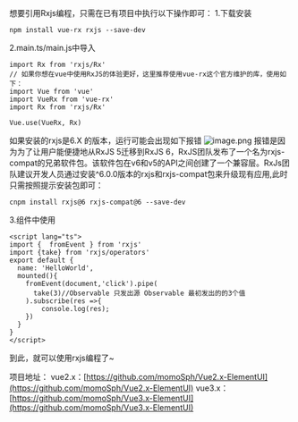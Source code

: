 想要引用Rxjs编程，只需在已有项目中执行以下操作即可：
1.下载安装
```
npm install vue-rx rxjs --save-dev
```

2.main.ts/main.js中导入
```
import Rx from 'rxjs/Rx'
// 如果你想在vue中使用RxJS的体验更好，这里推荐使用vue-rx这个官方维护的库，使用如下：
import Vue from 'vue'
import VueRx from 'vue-rx'
import Rx from 'rxjs/Rx'

Vue.use(VueRx, Rx)
```
如果安装的rxjs是6.X 的版本，运行可能会出现如下报错
![image.png](https://upload-images.jianshu.io/upload_images/18030682-dae786307e51f8a7.png?imageMogr2/auto-orient/strip%7CimageView2/2/w/1240)
报错是因为为了让用户能便捷地从RxJS 5迁移到RxJS 6，RxJS团队发布了一个名为rxjs-compat的兄弟软件包。该软件包在v6和v5的API之间创建了一个兼容层。RxJs团队建议开发人员通过安装^6.0.0版本的rxjs和rxjs-compat包来升级现有应用,此时只需按照提示安装包即可：
```
cnpm install rxjs@6 rxjs-compat@6 --save-dev
```
3.组件中使用
```
<script lang="ts">
import {  fromEvent } from 'rxjs'
import {take} from 'rxjs/operators'
export default {
  name: 'HelloWorld',
  mounted(){
    fromEvent(document,'click').pipe(
      take(3)//Observable 只发出源 Observable 最初发出的的3个值
    ).subscribe(res =>{
        console.log(res);
    })
  }
}
</script>
```
到此，就可以使用rxjs编程了~

项目地址：
vue2.x：[https://github.com/momoSph/Vue2.x-ElementUI](https://github.com/momoSph/Vue2.x-ElementUI)
vue3.x：[https://github.com/momoSph/Vue3.x-ElementUI](https://github.com/momoSph/Vue3.x-ElementUI)